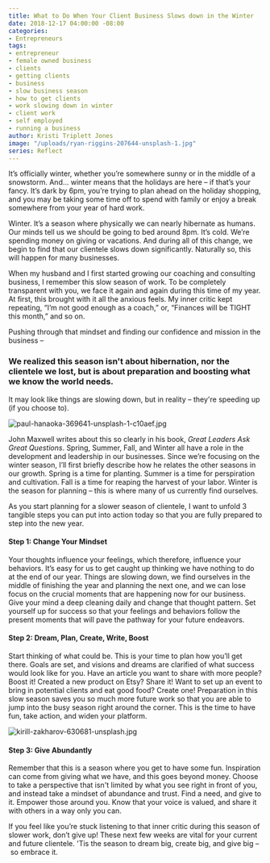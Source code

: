 ```yaml
---
title: What to Do When Your Client Business Slows down in the Winter
date: 2018-12-17 04:00:00 -08:00
categories:
- Entrepreneurs
tags:
- entrepreneur
- female owned business
- clients
- getting clients
- business
- slow business season
- how to get clients
- work slowing down in winter
- client work
- self employed
- running a business
author: Kristi Triplett Jones
image: "/uploads/ryan-riggins-207644-unsplash-1.jpg"
series: Reflect
---
```


It’s officially winter, whether you’re somewhere sunny or in the middle of a snowstorm. And… winter means that the holidays are here – if that’s your fancy. It’s dark by 6pm, you’re trying to plan ahead on the holiday shopping, and you may be taking some time off to spend with family or enjoy a break somewhere from your year of hard work. 

Winter. It’s a season where physically we can nearly hibernate as humans. Our minds tell us we should be going to bed around 8pm. It’s cold. We’re spending money on giving or vacations. And during all of this change, we begin to find that our clientele slows down significantly. Naturally so, this will happen for many businesses. 

When my husband and I first started growing our coaching and consulting business, I remember this slow season of work. To be completely transparent with you, we face it again and again during this time of my year. At first, this brought with it all the anxious feels. My inner critic kept repeating, “I’m not good enough as a coach,” or, “Finances will be TIGHT this month,” and so on. 

Pushing through that mindset and finding our confidence and mission in the business –

### We realized this season isn't about hibernation, nor the clientele we lost, but is about preparation and boosting what we know the world needs. 

It may look like things are slowing down, but in reality – they're speeding up (if you choose to).

![paul-hanaoka-369641-unsplash-1-c10aef.jpg](/uploads/paul-hanaoka-369641-unsplash-1-c10aef.jpg)

John Maxwell writes about this so clearly in his book, _Great Leaders Ask Great Questions_. Spring, Summer, Fall, and Winter all have a role in the development and leadership in our businesses. Since we’re focusing on the winter season, I’ll first briefly describe how he relates the other seasons in our growth. Spring is a time for planting. Summer is a time for perspiration and cultivation. Fall is a time for reaping the harvest of your labor. Winter is the season for planning – this is where many of us currently find ourselves. 

As you start planning for a slower season of clientele, I want to unfold 3 tangible steps you can put into action today so that you are fully prepared to step into the new year. 

#### Step 1: Change Your Mindset

Your thoughts influence your feelings, which therefore, influence your behaviors. It’s easy for us to get caught up thinking we have nothing to do at the end of our year. Things are slowing down, we find ourselves in the middle of finishing the year and planning the next one, and we can lose focus on the crucial moments that are happening now for our business. Give your mind a deep cleaning daily and change that thought pattern. Set yourself up for success so that your feelings and behaviors follow the present moments that will pave the pathway for your future endeavors. 

#### Step 2: Dream, Plan, Create, Write, Boost 

Start thinking of what could be. This is your time to plan how you’ll get there. Goals are set, and visions and dreams are clarified of what success would look like for you. Have an article you want to share with more people? Boost it! Created a new product on Etsy? Share it! Want to set up an event to bring in potential clients and eat good food? Create one! Preparation in this slow season saves you so much more future work so that you are able to jump into the busy season right around the corner. This is the time to have fun, take action, and widen your platform.

![kirill-zakharov-630681-unsplash.jpg](/uploads/kirill-zakharov-630681-unsplash.jpg)

#### Step 3: Give Abundantly

Remember that this is a season where you get to have some fun. Inspiration can come from giving what we have, and this goes beyond money. Choose to take a perspective that isn't limited by what you see right in front of you, and instead take a mindset of abundance and trust. Find a need, and give to it. Empower those around you. Know that your voice is valued, and share it with others in a way only you can.  

If you feel like you’re stuck listening to that inner critic during this season of slower work, don’t give up! These next few weeks are vital for your current and future clientele. 'Tis the season to dream big, create big, and give big – so embrace it.